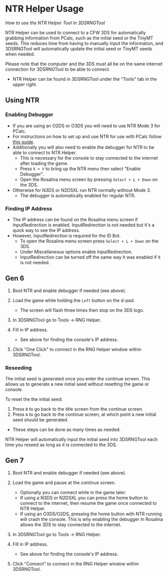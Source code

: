 # NTR Helper Usage

_How to use the NTR Helper Tool in 3DSRNGTool_

NTR Helper can be used to connect to a CFW 3DS for automatically grabbing information from PCalc, such as the initial seed or the TinyMT seeds. This reduces time from having to manually input the information, and 3DSRNGTool will automatically update the initial seed or TinyMT seeds when needed. 

Please note that the computer and the 3DS must all be on the same internet connection for 3DSRNGTool to be able to connect.

[](https://i.imgur.com/9hpIEjC.png)

- NTR Helper can be found in 3DSRNGTool under the "Tools" tab in the upper right.

## Using NTR

### Enabling Debugger

- If you are using an O2DS or O3DS you will need to use NTR Mode 3 for PCalc.
- For instructions on how to set up and use NTR for use with PCalc follow [this guide](https://pokemonrng.com/guides/tools/en/How%20to%20Install%20PCalc/).
- Additionally you will also need to enable the debugger for NTR to be able to connect to NTR Helper.
    - This is necessary for the console to stay connected to the internet after loading the game.
    - Press `X + Y` to bring up the NTR menu then select "Enable Debugger".
    - Open the Rosalina menu screen by pressing `Select + L + Down` on the 3DS.
- Otherwise for N3DS or N2DSXL run NTR normally without Mode 3.
    - The debugger is automatically enabled for regular NTR.

### Finding IP Address

- The IP address can be found on the Rosalina menu screen if InputRedirection is enabled. InputRedirection is not needed but it's a quick way to see the IP address. 
- However, InputRedirection is required for the ID Bot.
    - To open the Rosalina menu screen press `Select + L + Down` on the 3DS.
    - Under Miscellaneous options enable InputRedirection.
    - InputRedirection can be turned off the same way it was enabled if it is not needed.

## Gen 6

1. Boot NTR and enable debugger if needed (see above).

2. Load the game while holding the `Left` button on the d-pad.
    - The screen will flash three times then stop on the 3DS logo.
    
3. In 3DSRNGTool go to Tools -> RNG Helper.

4. Fill in IP address.
    - See above for finding the console's IP address.

5. Click "One Click" to connect in the RNG Helper window within 3DSRNGTool.

### Reseeding

The initial seed is generated once you enter the continue screen. This allows us to generate a new initial seed without resetting the game or console.

To reset the the initial seed:
1. Press `B` to go back to the title screen from the continue screen.
2. Press `A` to go back to the continue screen, at which point a new initial seed should be generated.
- These steps can be done as many times as needed.

NTR Helper will automatically input the initial seed into 3DSRNGTool each time you reseed as long as it is connected to the 3DS. 

## Gen 7

1. Boot NTR and enable debugger if needed (see above).

2. Load the game and pause at the continue screen.
    - Optionally you can connect while in the game later.
    - If using a N3DS or N2DSXL you can press the home button to connect to the internet, then resume the game once connected to NTR Helper.
    - If using an O3DS/O2DS, pressing the home button with NTR running will crash the console. This is why enabling the debugger in Rosalina allows the 3DS to stay connected to the internet.
    
3. In 3DSRNGTool go to Tools -> RNG Helper.

4. Fill in IP address.
    - See above for finding the console's IP address.

5. Click "Connect" to connect in the RNG Helper window within 3DSRNGTool.
